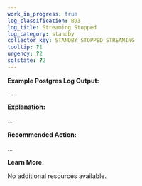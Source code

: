 ```yaml
---
work_in_progress: true
log_classification: B93
log_title: Streaming Stopped
log_category: standby
collector_key: STANDBY_STOPPED_STREAMING
tooltip: ?1
urgency: ?2
sqlstate: ?2
---
```


**Example Postgres Log Output:**

```
...
```

**Explanation:**

...

**Recommended Action:**

...

**Learn More:**

No additional resources available.
